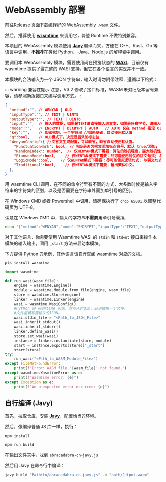 # WebAssembly 部署

前往[Release 页面](https://github.com/SheepChef/Abracadabra/releases/latest)下载编译好的 WebAssembly `.wasm` 文件。

然后，推荐使用 [**wasmtime**](https://github.com/bytecodealliance/wasmtime) 来调用它，其他 Runtime 不做特别兼容。

本项目的 WebAssembly 模块使用 [**Javy**](https://github.com/bytecodealliance/javy) 编译而来，方便在 C++、Rust、Go 等语言中调用，**不推荐**在类似 Python、 Java、Node.js 的解释器中调用。

要调用本 WebAssembly 模块，需要使用尚在预览状态的 [**WASI**](https://github.com/WebAssembly/WASI)，目前仅有 wasmtime 提供了最完整的 WASI 支持，但它在各个语言的实现并不一致。

本模块的合法输入为一个 JSON 字符串，输入时请勿附带注释，遵循以下格式：

::: warning 兼容性提示
注意，V3.2 修改了接口标准，WASM 未对旧版本留有兼容，请参照新版接口来编写调用方式。
:::

```json
{
  "method":"", // WENYAN | OLD
  "inputType":"", // TEXT | UINT8
  "outputType":"", // TEXT | UINT8
  "input":"",  // 输入的数据，如果是TEXT请直接输入纯文本，如果是任意字节，请输入Base64编码字符串
  "mode":"",   // ENCRYPT | DECRYPT | AUTO   // AUTO 仅在 method 指定 OLD 时合法
  "key":"",    // 加密密钥，一个字符串 //如果缺省，自动使用默认值
  "q":bool,    // OLD模式下，决定是否添加标志位
  "WenyanConfig":{ //文言文生成配置，可以缺省，缺省自动使用默认值。
    "PunctuationMark": bool, // 指定是否为密文添加标点符号，默认 true/添加;
    "RandomIndex": number,  // 仅WENYAN模式下需要：算法的随机程度，越大随机性越强，默认 50，最大100，超过100将会出错;
    "PianwenMode":bool,    // 仅WENYAN模式下需要：尽可能使用对仗的骈文句式; 与逻辑句式冲突
    "LogicMode":bool,    // 仅WENYAN模式下需要：尽可能使用逻辑句式; 与骈文句式冲突
    "Traditional":bool,    // 仅WENYAN模式下需要：输出繁体中文。
  },
}
```

用 wasmtime CLI 调用，在不同的命令行里有不同的方式，大多数时候是输入字符串的字符集的区别，以及是否需要在字符串外面加单引号的区别。

在 Windows CMD 或者 Powershell 中调用，请确保执行了 `chcp 65001` 以调整代码页为 UTF-8。

注意在 Windows CMD 中，输入的字符串**不需要**用单引号囊括。

```sh
echo '{"method":"WENYAN","mode":"ENCRYPT","inputType":"TEXT","outputType":"TEXT","input":"愿青空的祝福，与我的羽翼同在","key":"ABRACADABRA","WenyanConfig":{"PianwenMode":true}}' | wasmtime abracadabra-cn.wasm
```

对于其他语言，你需要使用 Wasmtime WASI 的 `stdin` 和 `stdout` 接口来操作本模块的输入输出，调用 `_start` 方法来启动本模块。

下方提供 Python 的示例，其他语言请自行查阅 wasmtime 对应的文档。

```sh
pip install wasmtime
```

```python
import wasmtime

def run_wasi(wasm_file):
    engine = wasmtime.Engine()
    module = wasmtime.Module.from_file(engine, wasm_file)
    store = wasmtime.Store(engine)
    linker = wasmtime.Linker(engine)
    wasi = wasmtime.WasiConfig()
    #Python 的 wasmtime 实现，想写入stdin，必须使用一个文件。
    #文件里填写要输入的JSON。
    wasi.stdin_file = "<Path_to_JSON_File>"
    wasi.inherit_stdout()
    wasi.inherit_stderr()
    linker.define_wasi()
    store.set_wasi(wasi)
    instance = linker.instantiate(store, module)
    start = instance.exports(store)["_start"]
    start(store)
try:
    run_wasi("<Path_to_WASM_Module_File>")
except FileNotFoundError:
    print(f"Error: WASM file '{wasm_file}' not found.")
except wasmtime.WasmtimeError as e:
    print(f"Wasmtime error: {e}")
except Exception as e:
    print(f"An unexpected error occurred: {e}")
```

## 自行编译 (Javy)

首先，拉取仓库，安装 [**Javy**](https://github.com/bytecodealliance/javy)，配置恰当的环境。

然后，像编译普通 JS 库一样，执行：

```sh
npm install

npm run build
```

在输出文件夹中，找到 `abracadabra-cn-javy.js`

然后用 Javy 在命令行中编译：

```sh
javy build "Path/to/abracadabra-cn-javy.js" -o "path/Output.wasm"
```
